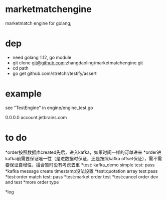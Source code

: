# marketmatchengine
marketmatch engine for golang;

# dep
* need golang 1.12, go module
* git clone git@github.com:zhangdaoling/marketmatchengine.git
* cd path
* go get github.com/stretchr/testify/assert

# example
see "TestEngine" in engine/engine_test.go


0.0.0.0         account.jetbrains.com


# to do
*order按照数据库created先后，进入kafka，如果时间一样的订单进来
*order进kafka前需要保证唯一性（是进数据时保证，还是按照kafka offset保证），需不需要保证自增性，撮合暂时没有考虑去重
*test: kafka_demo simple test: pass
*kafka message create timestamp没法设置
*test:quotation array test:pass
*test:order match test: pass
*test:market order test
*test:cancel order dev and test
*more order type


*log

